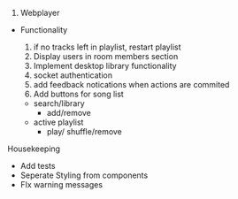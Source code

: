 1. Webplayer

- Functionality

  1. if no tracks left in playlist, restart playlist
  2. Display users in room members section
  3. Implement desktop library functionality
  4. socket authentication
  5. add feedback notications when actions are commited
  6. Add buttons for song list

  - search/library
    - add/remove
  - active playlist
    - play/ shuffle/remove

Housekeeping

- Add tests
- Seperate Styling from components
- FIx warning messages
